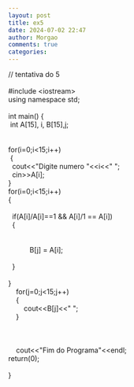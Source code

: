 ```yaml
---
layout: post
title: ex5
date: 2024-07-02 22:47
author: Morgao
comments: true
categories: 
---
```

// tentativa do 5<br /><br />#include &lt;iostream&gt;<br />using namespace std;<br /><br />int main() {<br />&nbsp;int A[15], i, B[15],j;<br /><br /><br />for(i=0;i&lt;15;i++)<br />&nbsp;{<br />&nbsp; cout&lt;&lt;"Digite numero "&lt;&lt;i&lt;&lt;" ";<br />&nbsp; cin&gt;&gt;A[i];<br />}<br />for(i=0;i&lt;15;i++)<br />{<br /><br />&nbsp; if(A[i]/A[i]==1 &amp;&amp; A[i]/1 == A[i])<br />&nbsp; {<br />&nbsp;&nbsp; <br />&nbsp;&nbsp; <br />&nbsp;&nbsp; &nbsp;&nbsp;&nbsp; &nbsp;&nbsp;&nbsp; B[j] = A[i];<br />&nbsp;&nbsp; &nbsp;&nbsp;&nbsp; &nbsp;&nbsp;&nbsp; &nbsp;&nbsp; <br />&nbsp; }&nbsp; <br /><br />}<br />&nbsp;&nbsp;&nbsp; for(j=0;j&lt;15;j++)<br />&nbsp;&nbsp;&nbsp; {<br />&nbsp;&nbsp;&nbsp; &nbsp;&nbsp;&nbsp; cout&lt;&lt;B[j]&lt;&lt;" ";<br />&nbsp;&nbsp;&nbsp; }<br /><br /><br /><br />&nbsp;&nbsp;&nbsp; cout&lt;&lt;"Fim do Programa"&lt;&lt;endl;<br />return(0);<br /><br />}<br />
